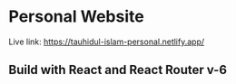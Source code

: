 # Personal Website
Live link: https://tauhidul-islam-personal.netlify.app/

## Build with React and React Router v-6

